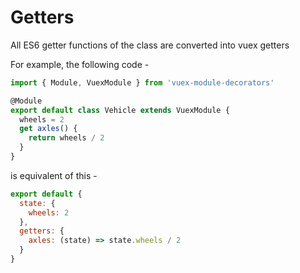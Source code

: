 # Getters

<sponsor-cb-sidebar/>

All ES6 getter functions of the class are converted into vuex getters

For example, the following code -

```typescript {6-8}
import { Module, VuexModule } from 'vuex-module-decorators'

@Module
export default class Vehicle extends VuexModule {
  wheels = 2
  get axles() {
    return wheels / 2
  }
}
```

is equivalent of this -

```js {6}
export default {
  state: {
    wheels: 2
  },
  getters: {
    axles: (state) => state.wheels / 2
  }
}
```
